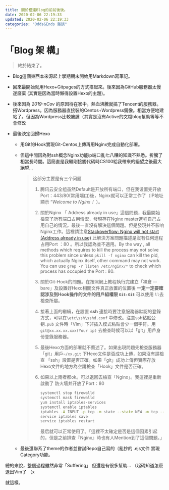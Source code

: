 ```yaml
---
title: 關於搭建Blog的前前後後。
date: 2020-02-06 22:19:33
updated: 2020-02-06 22:19:33
categories: "Odds&Ends 雜談"
---
```


# 「Blog 架 構」

> 終於結束了。

<escape><!-- more --></escape>

- Blog這個東西本來源起上學期期末開始用Markdown寫筆記。

- 回來最開始就用Hexo+Gitpages的方式搭起來。後來因為GitHub服務器太慢遂廢棄 (其實是因為當時懶得設置Hexo的主題)。

- 後來因為 *2019-nCov* 的原因待在家中。熱血沸騰就搞了Tencent的服務器。搭Wordpress。因為服務器直接裝的Centos+Wordpress鏡像。相當方便地建站了。但因為Wordpress比較臃腫（其實是沒有Active的文檔blog幫助等等不會修改

- 最後決定回歸Hexo

  - 用Git的Hook實現Git-Centos上傳再用Nginx完成自動化部署。

  - 但這中間因為對ssh概念Nginx功能ip端口亂七八糟的知識不熟悉。折騰了相當長時間。這簡直是我繼剛接觸代碼時CS100給我帶來的絕望之後最大絕望…

    > 这部分主要是有三个问题
    >
    > 1. 腾讯云安全组虽然Default是开放所有端口，但在我设置完开放Port：443/80(常用端口)後，Nginx就可以正常工作了（IP地址顯示 “*Welcome to Nginx！* ）。
    >
    > 2. 關於Nginx 「 Address already in use」這個問題，我最開始檢查了所有端口占用情況，發現存在Nginx master進程自己占用自己的情況。最後一直沒有解決這個問題。但是發現并不影响Nginx工作。這裡請注意[Stackoverflow: Nginx will not start (Address already in use)](https://stackoverflow.com/questions/14972792/nginx-nginx-emerg-bind-to-80-failed-98-address-already-in-use) 此解決方案問題描述是沒有任何進程占用Port ：80 。所以我認為並不適用。By the way , all methods which requires to kill the process may not solve this problem since unless `pkill -f nginx`  can kill the pid, which actually Nginx itself, other command may not work. You can use `grep -r listen /etc/nginx/*` to check which process has occupied the Port : 80.
    >
    > 3. 關於Git-Hook的問題。在按照網上教程執行完建立「裸倉 --bare」及設置好Hexo相關文件真正放置的位置後 **一定一定要確認涉及到Hook操作的文件的用戶組權限 `Git:Git`** 可以使用 `ll`去檢查所屬。
    >
    > 4. 接著上面的繼續，在設置 **ssh** 連接時要注意服務器默認的登錄方式，可以在`\etc\ssh\sshd.conf` 中修改。注意ssh粘貼公钥`.pub` 文件時「Vim」下非插入模式粘貼會少一個字符。用`git@xx.xx.xx.xxx(Your ip)` 去檢查時候可以以「git」用戶身份登錄服務器。
    >
    > 5. 最後Hexo方面的部署就不贅述了。如果出現問題先檢查服務器 「git」用戶`~/xx.git` 下Hexo文件是否成功上傳，如果沒有請檢查 「ssh」設置是否正確。如果「git」成功上傳但實際存放Hexo文件的地方為空請檢查「Hook」文件是否正確。
    >
    > 6. 如果以上兩者都ok。可以退回去檢查「Nginx」。我這裡是重新啟動了 防火墻并开放了Port：80
    >
    >    ```bash
    >    systemctl stop firewalld
    >    systemctl mask firewalld
    >    yum install iptables-services
    >    systemctl enable iptables
    >    iptables -A INPUT -p tcp -m state --state NEW -m tcp --dport 80 -j ACCEPT
    >    service iptables save
    >    service iptables restart
    >    ```
    >
    >    最后就可以正常使用了。「這裡不太確定是否是這個因素引起的，但是之前排查『Nginx』時也有人Mention到了這個問題。」

    

  - 最後還聯系了theme的作者並嘗試Repo自己寫的（亂抄的 .ejs文件 實現Category功能。

    

    

總的來說，整個過程雖然非常「Suffering」 但還是有很多幫助…
（起碼知道怎麽退出Vim了 （x

就這樣。

